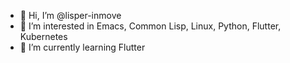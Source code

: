 - 👋 Hi, I’m @lisper-inmove
- 👀 I’m interested in Emacs, Common Lisp, Linux, Python, Flutter, Kubernetes
- 🌱 I’m currently learning Flutter

<!---
lisper-inmove/lisper-inmove is a ✨ special ✨ repository because its `README.md` (this file) appears on your GitHub profile.
You can click the Preview link to take a look at your changes.
--->
